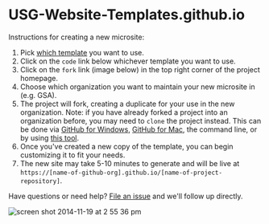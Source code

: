 USG-Website-Templates.github.io
===============================

Instructions for creating a new microsite: 

1. Pick [which template](http://usg-website-templates.github.io/) you want to use.  
2. Click on the `code` link below whichever template you want to use.  
3. Click on the `fork` link (image below) in the top right corner of the project homepage.  
4. Choose which organization you want to maintain your new microsite in (e.g. GSA).  
5. The project will fork, creating a duplicate for your use in the new organization.  Note: if you have already forked a project into an organization before, you may need to `clone` the project instead.  This can be done via [GitHub for Windows](https://windows.github.com/), [GitHub for Mac](https://mac.github.com/), the command line, or by using [this tool](https://copy-to.herokuapp.com/).  
6. Once you've created a new copy of the template, you can begin customizing it to fit your needs.   
7. The new site may take 5-10 minutes to generate and will be live at `https://[name-of-github-org].github.io/[name-of-project-repository]`.  

Have questions or need help?  [File an issue](https://github.com/USG-Website-Templates/USG-Website-Templates.github.io/issues) and we'll follow up directly.  


![screen shot 2014-11-19 at 2 55 36 pm](https://cloud.githubusercontent.com/assets/633088/5113261/53abfd88-6ffc-11e4-9fa3-20e355c99844.png)
